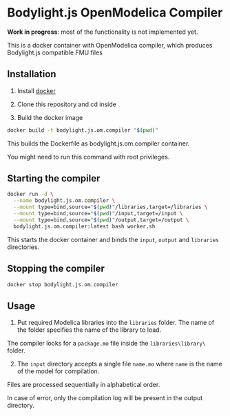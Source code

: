 # Bodylight.js OpenModelica Compiler

__Work in progress__: most of the functionality is not implemented yet.

This is a docker container with OpenModelica compiler, which produces Bodylight.js compatible FMU files

## Installation

1. Install [docker](https://docs.docker.com/install/)

2. Clone this repository and cd inside

2. Build the docker image
```bash
docker build -t bodylight.js.om.compiler "$(pwd)"
```
 This builds the Dockerfile as bodylight.js.om.compiler container.

 You might need to run this command with root privileges.

## Starting the compiler
```bash
docker run -d \
  --name bodylight.js.om.compiler \
  --mount type=bind,source="$(pwd)"/libraries,target=/libraries \
  --mount type=bind,source="$(pwd)"/input,target=/input \
  --mount type=bind,source="$(pwd)"/output,target=/output \
  bodylight.js.om.compiler:latest bash worker.sh
```
This starts the docker container and binds the `input`, `output` and `libraries` directories.

## Stopping the compiler
```bash
docker stop bodylight.js.om.compiler
```

## Usage

1. Put required Modelica libraries into the `libraries` folder. The name of the folder specifies the name of the library to load.

 The compiler looks for a `package.mo` file inside the `libraries\library\` folder.

2. The `input` directory accepts a single file `name.mo` where `name` is the name of the model for compilation.

 Files are processed sequentially in alphabetical order.

 In case of error, only the compilation log will be present in the output directory.
